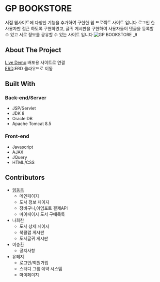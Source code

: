 # GP BOOKSTORE

서점 웹사이트에 다양한 기능을 추가하여 구현한 웹 프로젝트 사이트 입니다 로그인 한 사용자만 접근 하도록 구현하였고, 글귀 게시판을 구현하여 사용자들이 댓글을 등록할 수 있고 서로 정보를 공유할 수 있는 사이트 입니다
![GP BOOKSTORE _9](https://user-images.githubusercontent.com/52989474/103339444-c0957d80-4ac4-11eb-9427-fe73ee69b720.png)

## About The Project

[Live Demo](http://rclass.iptime.org:9999/20AM_Semi/index.jsp):배포용 사이트로 연결  
[ERD](https://www.erdcloud.com/d/h7QHAaDNFmTKoMrW7):ERD 클라우드로 이동

## Built With

### Back-end/Server

- JSP/Servlet
- JDK 8
- Oracle DB
- Apache Tomcat 8.5

### Front-end

- Javascript
- AJAX
- JQuery
- HTML/CSS

## Contributors

- [임동욱](https://github.com/DK2554)
  - 메인페이지
  - 도서 정보 페이지
  - 장바구니,아임포트 결제API
  - 마이페이지 도서 구매목록
- 나희찬
  - 도서 상세 페이지
  - 북클럽 게시판
  - 도서글귀 게시판
- 이승환
  - 공지사항
- 유혜지
  - 로그인/회원가입
  - 스터디 그룹 예약 시스템
  - 마이페이지
